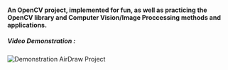 #### An OpenCV project, implemented for fun, as well as practicing the OpenCV library and Computer Vision/Image Proccessing methods and applications.  
##### Video Demonstration :
![Demonstration AirDraw Project](https://www.youtube.com/watch?v=DfC0AwqFtBc&ab_channel=LiorSL1)

